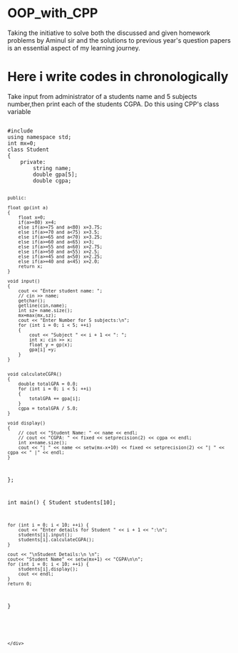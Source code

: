 # OOP_with_CPP
Taking the initiative to solve both the discussed and given homework problems by Aminul sir and the solutions to previous year's question papers is an essential aspect of my learning journey.
<div>
<h1> Here i write codes in chronologically </h1> 
<p > Take input from administrator of a students name and 5 subjects number,then print each of the students CGPA. Do this using CPP's class variable</p>

<code>
#include<bits/stdc++.h>
using namespace std;
int mx=0;
class Student 
{
    private:
        string name;
        double gpa[5];
        double cgpa;

    public:

    float gp(int a)
    {
        float x=0;
        if(a>=80) x=4;
        else if(a>=75 and a<80) x=3.75;
        else if(a>=70 and a<75) x=3.5;
        else if(a>=65 and a<70) x=3.25;
        else if(a>=60 and a<65) x=3;
        else if(a>=55 and a<60) x=2.75;
        else if(a>=50 and a<55) x=2.5;
        else if(a>=45 and a<50) x=2.25;
        else if(a>=40 and a<45) x=2.0;
        return x;
    }

    void input() 
    {
        cout << "Enter student name: ";
        // cin >> name;
        getchar();
        getline(cin,name);
        int sz= name.size();
        mx=max(mx,sz);
        cout << "Enter Number for 5 subjects:\n";
        for (int i = 0; i < 5; ++i) 
        {   
            cout << "Subject " << i + 1 << ": ";
            int x; cin >> x;
            float y = gp(x);
            gpa[i] =y;
        }
    }
        

    void calculateCGPA() 
    {
        double totalGPA = 0.0;
        for (int i = 0; i < 5; ++i) 
        {
            totalGPA += gpa[i];
        }
        cgpa = totalGPA / 5.0;
    }

    void display() 
    {
        // cout << "Student Name: " << name << endl;
        // cout << "CGPA: " << fixed << setprecision(2) << cgpa << endl;
        int x=name.size();
        cout << "| " << name << setw(mx-x+10) << fixed << setprecision(2) << "| " << cgpa << " |" << endl;
    }
};

int main() {
    Student students[10];
    
    for (int i = 0; i < 10; ++i) {
        cout << "Enter details for Student " << i + 1 << ":\n";
        students[i].input();
        students[i].calculateCGPA();
    }

    cout << "\nStudent Details:\n \n";
    cout<< "Student Name" << setw(mx+1) << "CGPA\n\n";
    for (int i = 0; i < 10; ++i) {
        students[i].display();
        cout << endl;
    }
    return 0;
}

```



</div>

